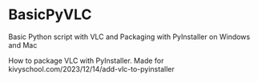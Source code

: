 # BasicPyVLC
Basic Python script with VLC and Packaging with PyInstaller on Windows and Mac

How to package VLC with PyInstaller. Made for kivyschool.com/2023/12/14/add-vlc-to-pyinstaller


